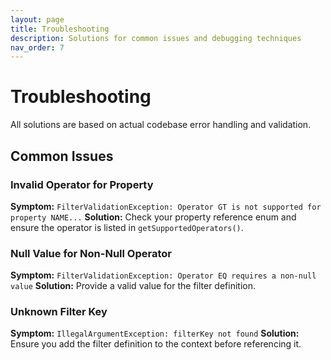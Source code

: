 ```yaml
---
layout: page
title: Troubleshooting
description: Solutions for common issues and debugging techniques
nav_order: 7
---
```


# Troubleshooting

All solutions are based on actual codebase error handling and validation.

## Common Issues

### Invalid Operator for Property
**Symptom:** `FilterValidationException: Operator GT is not supported for property NAME...`
**Solution:** Check your property reference enum and ensure the operator is listed in `getSupportedOperators()`.

### Null Value for Non-Null Operator
**Symptom:** `FilterValidationException: Operator EQ requires a non-null value`
**Solution:** Provide a valid value for the filter definition.

### Unknown Filter Key
**Symptom:** `IllegalArgumentException: filterKey not found`
**Solution:** Ensure you add the filter definition to the context before referencing it.

